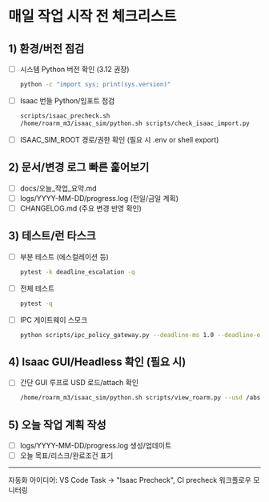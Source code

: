 # 매일 작업 시작 전 체크리스트

## 1) 환경/버전 점검
- [ ] 시스템 Python 버전 확인 (3.12 권장)
  ```bash
  python -c "import sys; print(sys.version)"
  ```
- [ ] Isaac 번들 Python/임포트 점검
  ```bash
  scripts/isaac_precheck.sh
  /home/roarm_m3/isaac_sim/python.sh scripts/check_isaac_import.py
  ```
- [ ] ISAAC_SIM_ROOT 경로/권한 확인 (필요 시 .env or shell export)

## 2) 문서/변경 로그 빠른 훑어보기
- [ ] docs/오늘_작업_요약.md
- [ ] logs/YYYY-MM-DD/progress.log (전일/금일 계획)
- [ ] CHANGELOG.md (주요 변경 반영 확인)

## 3) 테스트/런 타스크
- [ ] 부분 테스트 (에스컬레이션 등)
  ```bash
  pytest -k deadline_escalation -q
  ```
- [ ] 전체 테스트
  ```bash
  pytest -q
  ```
- [ ] IPC 게이트웨이 스모크
  ```bash
  python scripts/ipc_policy_gateway.py --deadline-ms 1.0 --deadline-escalate-threshold 3 --degrade-mode-ratio 0.5 --log-dir /tmp/gw_start
  ```

## 4) Isaac GUI/Headless 확인 (필요 시)
- [ ] 간단 GUI 루프로 USD 로드/attach 확인
  ```bash
  /home/roarm_m3/isaac_sim/python.sh scripts/view_roarm.py --usd /abs/path/roarm.usd --prim /World/roarm --warmup 5
  ```

## 5) 오늘 작업 계획 작성
- [ ] logs/YYYY-MM-DD/progress.log 생성/업데이트
- [ ] 오늘 목표/리스크/완료조건 표기

---
자동화 아이디어: VS Code Task → "Isaac Precheck", CI precheck 워크플로우 모니터링